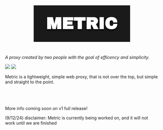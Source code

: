 <p align="center">
<img src="./static/images/publiclogo.png" />
</p>

# 

<p> <i>A proxy created by two people with the goal of efficency and simplicity.</i> </p>

<img src="https://shields.io/github/languages/code-size/RealLogiDev/Metric?style=flat-square&logo=github"/> <img src="https://shields.io/github/stars/RealLogiDev/Metric?style=flat-square&logo=github"/>



<p>Metric is a lightweight, simple web proxy, that is not over the top, but simple and straight to the point.</p>
  <br>

#

<p>More info coming soon on v1 full release!</p>
<p> (9/12/24) disclaimer: Metric is currently being worked on, and it will not work until we are finished</p>

</p>

